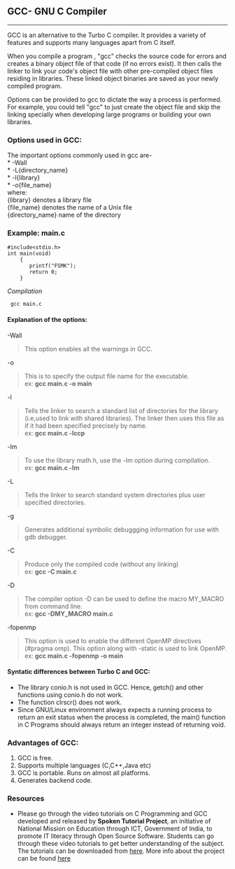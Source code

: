 ## GCC- GNU C Compiler
***
GCC is an alternative to the Turbo C compiler. It provides a variety of features and supports many languages apart from C itself. 

When you compile a program , "gcc" checks the source code for errors and creates a binary object file of that code (if no errors exist). It then calls the linker to link your code's object file with other pre-compiled object files residing in libraries. These linked object binaries are saved as your newly compiled program. 

Options can be provided to gcc to dictate the way a process is performed. For example, you could tell "gcc" to just create the object file and skip the linking specially when developing large programs or building your own libraries.

### Options used in GCC:
The important options commonly used in gcc are-  
    * -Wall  
    * -L{directory_name}  
    * -l{library}  
    * -o{file_name}  
where:  
    {library} denotes a library file  
    {file_name} denotes the name of a Unix file  
    {directory_name} name of the directory  

### Example: main.c

    #include<stdio.h>
    int main(void)
    	{
    	   printf("FSMK");
    	   return 0;
    	}

*Compilation*
     
     gcc main.c

#### Explanation of the options:
-Wall 
> This option enables all the warnings in GCC.   

-o
> This is to specify the output file name for the executable.  
ex: **gcc main.c -o main**

-l
> Tells the linker to search a standard list of directories for the library (i.e,used to link with shared libraries). The linker then uses this file as if it had been specified precisely by name.  
ex: **gcc main.c -lccp**

-lm
> To use the library math.h, use the -lm option during compilation.  
  ex: **gcc main.c -lm**

-L
> Tells the linker to search standard system directories plus user specified directories.

-g 
> Generates additional symbolic debuggging information for use with gdb debugger.  

-C
> Produce only the compiled code (without any linking)  
  ex: **gcc -C main.c**

-D
> The compiler option -D can be used to define the macro MY_MACRO from command line.  
  ex: **gcc -DMY_MACRO main.c**

-fopenmp
> This option is used to enable the different OpenMP directives (#pragma omp). This option along with -static is used to link OpenMP.  
  ex: **gcc main.c -fopenmp -o main**

#### Syntatic differences between Turbo C and GCC:

* The library conio.h is not used in GCC. Hence, getch() and other functions using conio.h do not work.
* The function clrscr() does not work.
* Since GNU/Linux environment always expects a running process to return an exit status when the process is completed, the main() function in C Programs should always return an integer instead of returning void.

### Advantages of GCC:

1. GCC is free.
2. Supports multiple languages (C,C++,Java etc)
3. GCC is portable. Runs on almost all platforms.
4. Generates backend code.

### Resources
* Please go through the video tutorials on C Programming and GCC developed and released by **Spoken Tutorial Project**, an initiative of National Mission on Education through ICT, Government of India, to promote IT literacy through Open Source Software. Students can go through these video tutorials to get better understanding of the subject. The tutorials can be downloaded from [here](http://files.spoken-tutorial.org/disc-source/c-and-c-plus-plus.zip). More info about the project can be found [here](http://spoken-tutorial.org/)
